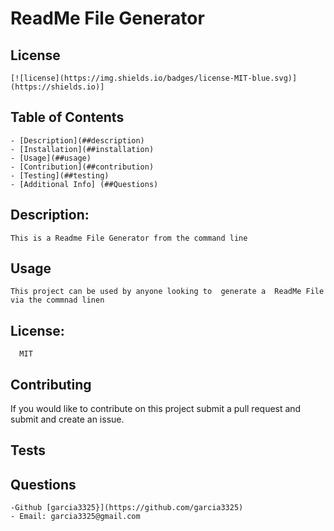 # ReadMe File Generator

   ## License
    [![license](https://img.shields.io/badges/license-MIT-blue.svg)](https://shields.io)]
   
   ## Table of Contents
   
    - [Description](##description)
    - [Installation](##installation)
    - [Usage](##usage)
    - [Contribution](##contribution)
    - [Testing](##testing)
    - [Additional Info] (##Questions)

   ## Description:
    This is a Readme File Generator from the command line
    
   ## Usage
    This project can be used by anyone looking to  generate a  ReadMe File via the commnad linen
   
   ## License:
      MIT
      
   ## Contributing
   If you would like to contribute on this project submit a pull request and submit and create an issue. 
   
  ## Tests
    
   ## Questions
    -Github [garcia3325}](https://github.com/garcia3325)
    - Email: garcia3325@gmail.com 
